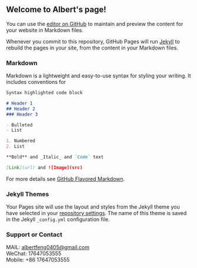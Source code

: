 ## Welcome to Albert's page!

You can use the [editor on GitHub](https://github.com/AlbertFeng-0405/AlbertFeng.github.io/edit/main/README.md) to maintain and preview the content for your website in Markdown files.

Whenever you commit to this repository, GitHub Pages will run [Jekyll](https://jekyllrb.com/) to rebuild the pages in your site, from the content in your Markdown files.

### Markdown

Markdown is a lightweight and easy-to-use syntax for styling your writing. It includes conventions for

```markdown
Syntax highlighted code block

# Header 1
## Header 2
### Header 3

- Bulleted
- List

1. Numbered
2. List

**Bold** and _Italic_ and `Code` text

[Link](url) and ![Image](src)
```

For more details see [GitHub Flavored Markdown](https://guides.github.com/features/mastering-markdown/).

### Jekyll Themes

Your Pages site will use the layout and styles from the Jekyll theme you have selected in your [repository settings](https://github.com/AlbertFeng-0405/AlbertFeng.github.io/settings). The name of this theme is saved in the Jekyll `_config.yml` configuration file.

### Support or Contact

MAIL: albertfeng0405@gmail.com  
WeChat: 17647053555  
Mobile: +86 17647053555  
